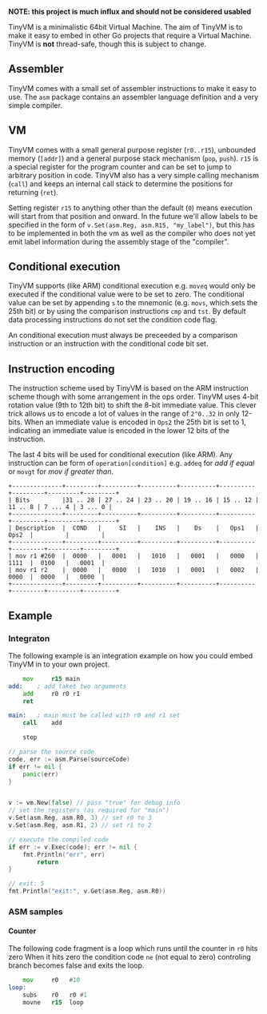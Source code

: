 **NOTE: this project is much influx and should not be considered usabled**

TinyVM is a minimalistic 64bit Virtual Machine. The aim of TinyVM is to make it easy to embed
in other Go projects that require a Virtual Machine. TinyVM is **not** thread-safe, though
this is subject to change.

## Assembler

TinyVM comes with a small set of assembler instructions to make it easy to use. The `asm` package
contains an assembler language definition and a very simple compiler.

## VM

TinyVM comes with a small general purpose register (`r0..r15`), unbounded memory (`[addr]`)
and a general purpose stack mechanism (`pop`, `push`). `r15` is a special register for the
program counter and can be set to jump to arbitrary position in code. TinyVM also has a very
simple calling mechanism (`call`) and keeps an internal call stack to determine the positions
for returning (`ret`).

Setting register `r15` to anything other than the default (`0`) means execution will start from
that position and onward. In the future we'll allow labels to be specified in the form of
`v.Set(asm.Reg, asm.R15, "my_label")`, but this has to be implemented in both the vm as well as
the compiler who does not yet emit label information during the assembly stage of the "compiler".

## Conditional execution

TinyVM supports (like ARM) conditional execution e.g. `moveq` would only be executed if the
conditional value were to be set to zero. The conditional value can be set by appending `s`
to the mnemonic (e.g. `movs`, which sets the 25th bit) or by using the comparison instructions
`cmp` and `tst`. By default data processing instructions do not set the condition code flag.

An conditional execution must always be preceeded by a comparison instruction or an instruction
with the conditional code bit set.

## Instruction encoding

The instruction scheme used by TinyVM is based on the ARM instruction scheme though with
some arrangement in the ops order. TinyVM uses 4-bit rotation value (9th to 12th bit) to
shift the 8-bit immediate value. This clever trick allows us to encode a lot of values in
the range of `2^0..32` in only 12-bits. When an immediate value is encoded in `Ops2` the
25th bit is set to 1, indicating an immediate value is encoded in the lower 12 bits of the
instruction.

The last 4 bits will be used for conditional execution (like ARM). Any instruction can be
form of `operation[condition]` e.g. `addeq` for *add if equal* or `movgt` for *mov if
greater than*.

```
+--------------+---------+----------+----------+----------+----------+---------+---------+---------+
| Bits         |31 .. 28 | 27 .. 24 | 23 .. 20 | 19 .. 16 | 15 .. 12 | 11 .. 8 | 7 ... 4 | 3 ... 0 |
+--------------+---------+----------+----------+----------+----------+---------+---------+---------+
| Description  |  COND   |     SI   |    INS   |    Ds    |   Ops1   |   Ops2  |         |         |
+--------------+---------+----------+----------+----------+----------+---------+---------+---------+
| mov r1 #260  |  0000   |   0001   |   1010   |   0001   |   0000   |   1111  |  0100   |   0001  |
| mov r1 r2    |  0000   |   0000   |   1010   |   0001   |   0002   |   0000  |  0000   |   0000  |
+--------------+---------+----------+----------+----------+----------+---------+---------+---------+
```

## Example

### Integraton

The following example is an integration example on how you could embed TinyVM in to your
own project.

```asm
    mov     r15 main
add:    ; add taket two arguments
	add 	r0 r0 r1
	ret

main:   ; main must be called with r0 and r1 set
	call 	add

	stop

```

```go
// parse the source code
code, err := asm.Parse(sourceCode)
if err != nil {
    panic(err)
}


v := vm.New(false) // pass "true" for debug info
// set the registers (as required for "main")
v.Set(asm.Reg, asm.R0, 3) // set r0 to 3
v.Set(asm.Reg, asm.R1, 2) // set r1 to 2

// execute the compiled code
if err := v.Exec(code); err != nil {
    fmt.Println("err", err)
        return
}

// exit: 5
fmt.Println("exit:", v.Get(asm.Reg, asm.R0))
```

### ASM samples

#### Counter

The following code fragment is a loop which runs until the counter in `r0` hits zero
When it hits zero the condition code `ne` (not equal to zero) controling branch becomes
false and exits the loop.

```asm
	mov     r0   #10
loop:
	subs	r0   r0 #1
	movne	r15  loop
```
